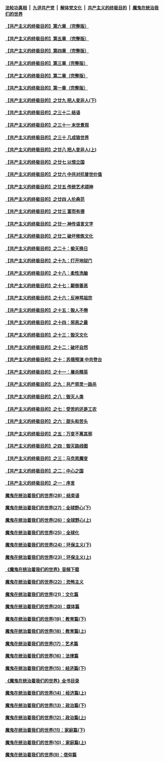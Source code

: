 ####  [法轮功真相](../../../../basic/blob/master/README.md?t=11110701) &nbsp;|&nbsp; [九评共产党](../../../../9ping.md/blob/master/README.md?t=11110701) &nbsp;|&nbsp; [解体党文化](../../../../jtdwh.md/blob/master/README.md?t=11110701)  &nbsp;|&nbsp; [共产主义的终极目的](../../../../gczydzjmd.md/blob/master/README.md?t=11110701) &nbsp;|&nbsp; [魔鬼在统治我们的世界](../../../../mgztzwmdsj.md/blob/master/README.md?t=11110701) 

#### [【共产主义的终极目的】第六章 （完整版）](../pages/nsc422/n11428913.md?t=11110701) 

#### [【共产主义的终极目的】第五章 （完整版）](../pages/nsc422/n11428912.md?t=11110701) 

#### [【共产主义的终极目的】第四章 （完整版）](../pages/nsc422/n11428907.md?t=11110701) 

#### [【共产主义的终极目的】第三章（完整版）](../pages/nsc422/n11428848.md?t=11110701) 

#### [【共产主义的终极目的】第二章（完整版）](../pages/nsc422/n11428831.md?t=11110701) 

#### [【共产主义的终极目的】第一章（完整版）](../pages/nsc422/n11417651.md?t=11110701) 

#### [【共产主义的终极目的】之廿九 把人变非人(下)](../pages/nsc422/n11344140.md?t=11110701) 

#### [【共产主义的终极目的】之三十二 结语](../pages/nsc422/n11360535.md?t=11110701) 

#### [【共产主义的终极目的】之三十一 末世景观](../pages/nsc422/n11351129.md?t=11110701) 

#### [【共产主义的终极目的】之三十 几成狼世界](../pages/nsc422/n11348280.md?t=11110701) 

#### [【共产主义的终极目的】之廿八 把人变非人(上)](../pages/nsc422/n11340492.md?t=11110701) 

#### [【共产主义的终极目的】之廿七 以恨立国](../pages/nsc422/n11336944.md?t=11110701) 

#### [【共产主义的终极目的】之廿六 中共对抗普世价值](../pages/nsc422/n11324785.md?t=11110701) 

#### [【共产主义的终极目的】之廿五 传统艺术颂神](../pages/nsc422/n11296396.md?t=11110701) 

#### [【共产主义的终极目的】之廿四 人伦典范](../pages/nsc422/n11296397.md?t=11110701) 

#### [【共产主义的终极目的】之廿三 富而有德](../pages/nsc422/n11283598.md?t=11110701) 

#### [【共产主义的终极目的】之廿一 神传语言文字](../pages/nsc422/n11263265.md?t=11110701) 

#### [【共产主义的终极目的】之廿二 破坏修炼文化](../pages/nsc422/n11245728.md?t=11110701) 

#### [【共产主义的终极目的】之二十：偷天换日](../pages/nsc422/n11238846.md?t=11110701) 

#### [【共产主义的终极目的】之十九：打开地狱门](../pages/nsc422/n11206376.md?t=11110701) 

#### [【共产主义的终极目的】之十八：柔性洗脑](../pages/nsc422/n11199994.md?t=11110701) 

#### [【共产主义的终极目的】之十七：颠倒善恶](../pages/nsc422/n11179782.md?t=11110701) 

#### [【共产主义的终极目的】之十六：反神骂祖宗](../pages/nsc422/n11166798.md?t=11110701) 

#### [【共产主义的终极目的】之十五：毁人不倦](../pages/nsc422/n11166792.md?t=11110701) 

#### [【共产主义的终极目的】之十四：邪恶之最](../pages/nsc422/n11150249.md?t=11110701) 

#### [【共产主义的终极目的】之十三：毁灭文化](../pages/nsc422/n11135227.md?t=11110701) 

#### [【共产主义的终极目的】之十二：破坏自然](../pages/nsc422/n11135214.md?t=11110701) 

#### [【共产主义的终极目的】之十：苏俄预演 中共登台](../pages/nsc422/n11118424.md?t=11110701) 

#### [【共产主义的终极目的】之十一：屠杀精英](../pages/nsc422/n11118442.md?t=11110701) 

#### [【共产主义的终极目的】之九：共产邪灵一路杀](../pages/nsc422/n11114139.md?t=11110701) 

#### [【共产主义的终极目的】之八：毁灭人类](../pages/nsc422/n11108503.md?t=11110701) 

#### [【共产主义的终极目的】之七：受苦的还是工农](../pages/nsc422/n11101809.md?t=11110701) 

#### [【共产主义的终极目的】之六：甜头和苦头](../pages/nsc422/n11096971.md?t=11110701) 

#### [【共产主义的终极目的】之五：万变不离其邪](../pages/nsc422/n11091285.md?t=11110701) 

#### [【共产主义的终极目的】之四：毁灭路线图](../pages/nsc422/n11086284.md?t=11110701) 

#### [【共产主义的终极目的】之三：马克思魔变](../pages/nsc422/n11061941.md?t=11110701) 

#### [【共产主义的终极目的】之二：中心之国](../pages/nsc422/n11047728.md?t=11110701) 

#### [【共产主义的终极目的】之一：序言](../pages/nsc422/n11086077.md?t=11110701) 

#### [魔鬼在统治着我们的世界(28)：结束语](../pages/nsc422/n10936246.md?t=11110701) 

#### [魔鬼在统治着我们的世界(27)：全球野心(下)](../pages/nsc422/n10928319.md?t=11110701) 

#### [魔鬼在统治着我们的世界(26)：全球野心(上)](../pages/nsc422/n10900318.md?t=11110701) 

#### [魔鬼在统治着我们的世界(25)：全球化](../pages/nsc422/n10788205.md?t=11110701) 

#### [魔鬼在统治着我们的世界(24)：环保主义(下)](../pages/nsc422/n10695307.md?t=11110701) 

#### [魔鬼在统治着我们的世界(23)：环保主义(上)](../pages/nsc422/n10688613.md?t=11110701) 

#### [《魔鬼在统治着我们的世界》音频下载](../pages/nsc422/n10635553.md?t=11110701) 

#### [魔鬼在统治着我们的世界(22)：恐怖主义](../pages/nsc422/n10614727.md?t=11110701) 

#### [魔鬼在统治着我们的世界(21)：文化篇](../pages/nsc422/n10597706.md?t=11110701) 

#### [魔鬼在统治着我们的世界(20)：媒体篇](../pages/nsc422/n10586579.md?t=11110701) 

#### [魔鬼在统治着我们的世界(19)：教育篇(下)](../pages/nsc422/n10564808.md?t=11110701) 

#### [魔鬼在统治着我们的世界(18)：教育篇(上)](../pages/nsc422/n10526970.md?t=11110701) 

#### [魔鬼在统治着我们的世界(17)：艺术篇](../pages/nsc422/n10499093.md?t=11110701) 

#### [魔鬼在统治着我们的世界(16)：法律篇](../pages/nsc422/n10485969.md?t=11110701) 

#### [魔鬼在统治着我们的世界(15)：经济篇(下)](../pages/nsc422/n10469975.md?t=11110701) 

#### [《魔鬼在统治着我们的世界》全书目录](../pages/nsc422/n10464261.md?t=11110701) 

#### [魔鬼在统治着我们的世界(14)：经济篇(上)](../pages/nsc422/n10457370.md?t=11110701) 

#### [魔鬼在统治着我们的世界(13)：政治篇(下)](../pages/nsc422/n10448270.md?t=11110701) 

#### [魔鬼在统治着我们的世界(12)：政治篇(上)](../pages/nsc422/n10444576.md?t=11110701) 

#### [魔鬼在统治着我们的世界(11)：家庭篇(下)](../pages/nsc422/n10440961.md?t=11110701) 

#### [魔鬼在统治着我们的世界(10)：家庭篇(上)](../pages/nsc422/n10435448.md?t=11110701) 

#### [魔鬼在统治着我们的世界(9)：信仰篇](../pages/nsc422/n10432159.md?t=11110701) 

